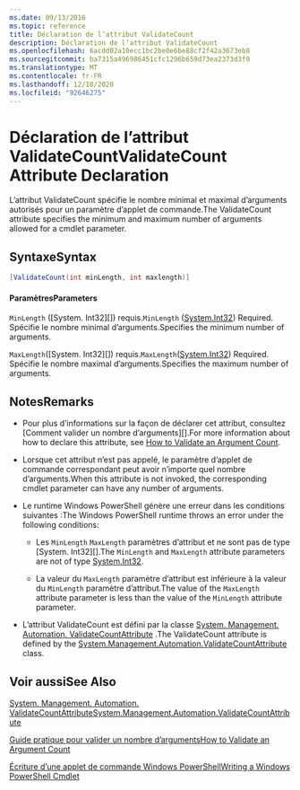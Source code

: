 ```yaml
---
ms.date: 09/13/2016
ms.topic: reference
title: Déclaration de l’attribut ValidateCount
description: Déclaration de l’attribut ValidateCount
ms.openlocfilehash: 6acdd02a10ecc1bc2be0e6be88cf2f42a3673eb8
ms.sourcegitcommit: ba7315a496986451cfc1296b659d73ea2373d3f0
ms.translationtype: MT
ms.contentlocale: fr-FR
ms.lasthandoff: 12/10/2020
ms.locfileid: "92646275"
---
```

# <a name="validatecount-attribute-declaration"></a><span data-ttu-id="8a6f1-103">Déclaration de l’attribut ValidateCount</span><span class="sxs-lookup"><span data-stu-id="8a6f1-103">ValidateCount Attribute Declaration</span></span>

<span data-ttu-id="8a6f1-104">L’attribut ValidateCount spécifie le nombre minimal et maximal d’arguments autorisés pour un paramètre d’applet de commande.</span><span class="sxs-lookup"><span data-stu-id="8a6f1-104">The ValidateCount attribute specifies the minimum and maximum number of arguments allowed for a cmdlet parameter.</span></span>

## <a name="syntax"></a><span data-ttu-id="8a6f1-105">Syntaxe</span><span class="sxs-lookup"><span data-stu-id="8a6f1-105">Syntax</span></span>

```csharp
[ValidateCount(int minLength, int maxlength)]
```

#### <a name="parameters"></a><span data-ttu-id="8a6f1-106">Paramètres</span><span class="sxs-lookup"><span data-stu-id="8a6f1-106">Parameters</span></span>

<span data-ttu-id="8a6f1-107">`MinLength` ([System. Int32][]) requis.</span><span class="sxs-lookup"><span data-stu-id="8a6f1-107">`MinLength` ([System.Int32][]) Required.</span></span> <span data-ttu-id="8a6f1-108">Spécifie le nombre minimal d’arguments.</span><span class="sxs-lookup"><span data-stu-id="8a6f1-108">Specifies the minimum number of arguments.</span></span>

<span data-ttu-id="8a6f1-109">`MaxLength`([System. Int32][]) requis.</span><span class="sxs-lookup"><span data-stu-id="8a6f1-109">`MaxLength`([System.Int32][]) Required.</span></span> <span data-ttu-id="8a6f1-110">Spécifie le nombre maximal d’arguments.</span><span class="sxs-lookup"><span data-stu-id="8a6f1-110">Specifies the maximum number of arguments.</span></span>

## <a name="remarks"></a><span data-ttu-id="8a6f1-111">Notes</span><span class="sxs-lookup"><span data-stu-id="8a6f1-111">Remarks</span></span>

- <span data-ttu-id="8a6f1-112">Pour plus d’informations sur la façon de déclarer cet attribut, consultez [Comment valider un nombre d’arguments][].</span><span class="sxs-lookup"><span data-stu-id="8a6f1-112">For more information about how to declare this attribute, see [How to Validate an Argument Count][].</span></span>

- <span data-ttu-id="8a6f1-113">Lorsque cet attribut n’est pas appelé, le paramètre d’applet de commande correspondant peut avoir n’importe quel nombre d’arguments.</span><span class="sxs-lookup"><span data-stu-id="8a6f1-113">When this attribute is not invoked, the corresponding cmdlet parameter can have any number of arguments.</span></span>

- <span data-ttu-id="8a6f1-114">Le runtime Windows PowerShell génère une erreur dans les conditions suivantes :</span><span class="sxs-lookup"><span data-stu-id="8a6f1-114">The Windows PowerShell runtime throws an error under the following conditions:</span></span>

  - <span data-ttu-id="8a6f1-115">Les `MinLength` `MaxLength` paramètres d’attribut et ne sont pas de type [System. Int32][].</span><span class="sxs-lookup"><span data-stu-id="8a6f1-115">The `MinLength` and `MaxLength` attribute parameters are not of type [System.Int32][].</span></span>

  - <span data-ttu-id="8a6f1-116">La valeur du `MaxLength` paramètre d’attribut est inférieure à la valeur du `MinLength` paramètre d’attribut.</span><span class="sxs-lookup"><span data-stu-id="8a6f1-116">The value of the `MaxLength` attribute parameter is less than the value of the `MinLength` attribute parameter.</span></span>

- <span data-ttu-id="8a6f1-117">L’attribut ValidateCount est défini par la classe [System. Management. Automation. ValidateCountAttribute][] .</span><span class="sxs-lookup"><span data-stu-id="8a6f1-117">The ValidateCount attribute is defined by the [System.Management.Automation.ValidateCountAttribute][] class.</span></span>

## <a name="see-also"></a><span data-ttu-id="8a6f1-118">Voir aussi</span><span class="sxs-lookup"><span data-stu-id="8a6f1-118">See Also</span></span>

<span data-ttu-id="8a6f1-119">[System. Management. Automation. ValidateCountAttribute][]</span><span class="sxs-lookup"><span data-stu-id="8a6f1-119">[System.Management.Automation.ValidateCountAttribute][]</span></span>

<span data-ttu-id="8a6f1-120">[Guide pratique pour valider un nombre d’arguments][]</span><span class="sxs-lookup"><span data-stu-id="8a6f1-120">[How to Validate an Argument Count][]</span></span>

<span data-ttu-id="8a6f1-121">[Écriture d’une applet de commande Windows PowerShell][]</span><span class="sxs-lookup"><span data-stu-id="8a6f1-121">[Writing a Windows PowerShell Cmdlet][]</span></span>

[Guide pratique pour valider un nombre d’arguments]: how-to-validate-an-argument-count.md
[How to Validate an Argument Count]: how-to-validate-an-argument-count.md
[Écriture d’une applet de commande Windows PowerShell]: writing-a-windows-powershell-cmdlet.md
[Writing a Windows PowerShell Cmdlet]: writing-a-windows-powershell-cmdlet.md

[System.Int32]: /dotnet/api/System.Int32
[System. Management. Automation. ValidateCountAttribute]: /dotnet/api/System.Management.Automation.ValidateCountAttribute
[System.Management.Automation.ValidateCountAttribute]: /dotnet/api/System.Management.Automation.ValidateCountAttribute
